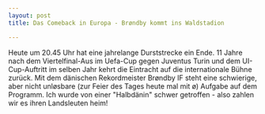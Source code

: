 ```yaml
---
layout: post
title: Das Comeback in Europa - Brøndby kommt ins Waldstadion

---
```


Heute um 20.45 Uhr hat eine jahrelange Durststrecke ein Ende. 11 Jahre nach dem Viertelfinal-Aus im Uefa-Cup gegen Juventus Turin und dem UI-Cup-Auftritt im selben Jahr kehrt die Eintracht auf die internationale Bühne zurück. Mit dem dänischen Rekordmeister Brøndby IF steht eine schwierige, aber nicht unløsbare (zur Feier des Tages heute mal mit ø) Aufgabe auf dem Programm. Ich wurde von einer "Halbdänin" schwer getroffen - also zahlen wir es ihren Landsleuten heim!


